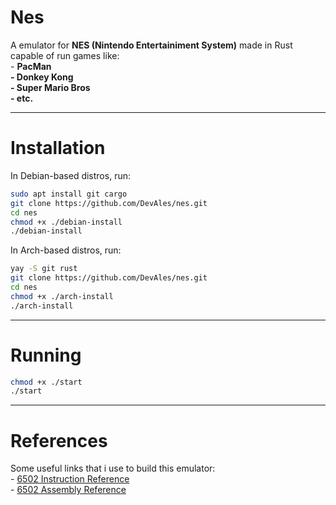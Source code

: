 # Nes
A emulator for **NES (Nintendo Entertainiment System)** made in Rust capable of run games like:  
	- **PacMan  
	- Donkey Kong  
    	- Super Mario Bros  
    	- etc.**  

---

# Installation

In Debian-based distros, run:
```sh
sudo apt install git cargo
git clone https://github.com/DevAles/nes.git
cd nes
chmod +x ./debian-install
./debian-install
```

In Arch-based distros, run:
```sh
yay -S git rust
git clone https://github.com/DevAles/nes.git
cd nes
chmod +x ./arch-install
./arch-install
```

---

# Running

```sh
chmod +x ./start
./start
```

---

# References

Some useful links that i use to build this emulator:  
	- [6502 Instruction Reference](https://web.archive.org/web/20210428044647/http://www.obelisk.me.uk/6502/reference.html)  
	- [6502 Assembly Reference](https://en.wikibooks.org/wiki/6502_Assembly)
